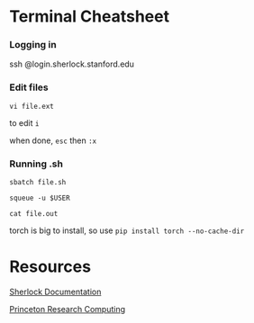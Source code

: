 # Terminal Cheatsheet

### Logging in

ssh <sunetid>@login.sherlock.stanford.edu

### Edit files

`vi file.ext`

to edit `i`

when done, `esc` then `:x`


### Running .sh

`sbatch file.sh`

`squeue -u $USER`

`cat file.out`



torch is big to install, so use `pip install torch --no-cache-dir`


# Resources
[Sherlock Documentation](https://www.sherlock.stanford.edu/)

[Princeton Research Computing](https://researchcomputing.princeton.edu/support/knowledge-base/python)


